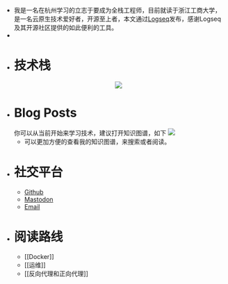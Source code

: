 - 我是一名在杭州学习的立志于要成为全栈工程师，目前就读于浙江工商大学，是一名云原生技术爱好者，开源至上者，本文通过[Logseq](https://logseq.com)发布，感谢Logseq及其开源社区提供的如此便利的工具。
-
- # 技术栈
  <p align="center">
  <a href="https://skillicons.dev">
    <img src="https://skillicons.dev/icons?i=androidstudio,anaconda,arduino,c,cpp,clion,cloudflare,css,discord,docker,figma,flutter,github,git,gmail,go,idea,kotlin,kubernetes,latex,linux,md,mastodon,mongodb,mysql,nginx,npm,obsidian,postgres,pycharm,py,rabbitmq,raspberrypi,react,redis,sqlite,vim,vercel,vue,webstorm" />
  </a>
  </p>
- # Blog Posts
  <!-- BLOG-POST-LIST:START -->
  你可以从当前开始来学习技术，建议打开知识图谱，如下
  ![](https://wima.resoras.com/2024/03/27/660399c05c2e2.webp)
	- 可以更加方便的查看我的知识图谱，来搜索或者阅读。
- # 社交平台
	- [Github](https://github.com/JDruk)
	- [Mastodon](xxx)
	- [Email](documents@sent.com)
- # 阅读路线
	- [[Docker]]
	- [[运维]]
	- [[反向代理和正向代理]]